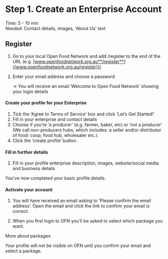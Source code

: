 # Step 1. Create an Enterprise Account

_Time:_ 5 - 10 min   
_Needed:_ Contact details, images, 'About Us' text

## Register

1. Go to your local Open Food Network and add /register to the end of the URL \(e.g. [www.openfoodnetwork.org.au**/register**](/www.openfoodnetwork.org.au/register)\)
2. Enter your email address and choose a password

   → You will receive an email ‘Welcome to Open Food Network’ showing your login details

#### Create your profile for your Enterprise

1. Tick the ‘Agree to Terms of Service’ box and click ‘Let’s Get Started!’
2. Fill in your enterprise and contact details
3. Choose if you’re ‘a producer’ \(e.g. farmer, baker, etc\) or ‘not a producer’ \(We call non-producers hubs, which includes: a seller and/or distributor of food: coop, food hub, wholesaler etc.\).
4. Click the ‘create profile’ button.

#### Fill in further details

1. Fill in your profile enterprise description, images, website/social media and business details

You've now completed your basic profile details.

#### Activate your account

1. You will have received an email asking to ‘Please confirm the email address’. Open the email and click the link to confirm your email is correct. 

2. When you first login to OFN you'll be asked to select which package you want.

More about packages

Your profile will not be visible on OFN until you confirm your email and select a package.

